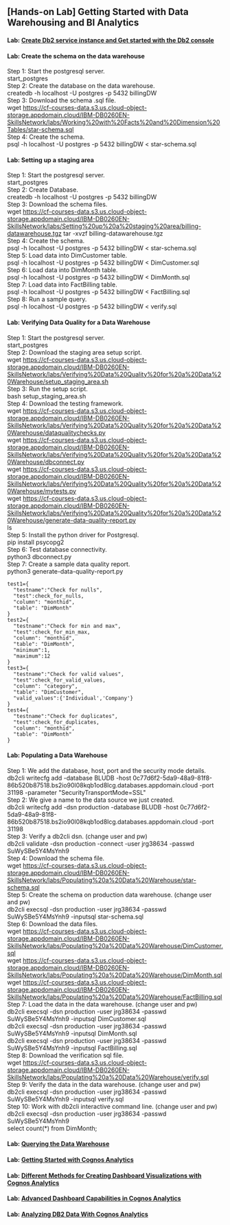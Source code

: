 ## [Hands-on Lab] Getting Started with Data Warehousing and BI Analytics

#### Lab: [Create Db2 service instance and Get started with the Db2 console](https://cf-courses-data.s3.us.cloud-object-storage.appdomain.cloud/IBMDeveloperSkillsNetwork-DB0201EN-SkillsNetwork/labs/Labs_Coursera_V5/labs/Lab%20-%20Sign%20up%20for%20IBM%20Cloud%20-%20Create%20Db2%20service%20instance%20-%20Get%20started%20with%20the%20Db2%20console/instructional-labs.md.html?origin=www.coursera.org)

#### Lab: Create the schema on the data warehouse  
Step 1: Start the postgresql server.  
start_postgres  
Step 2: Create the database on the data warehouse.  
createdb -h localhost -U postgres -p 5432 billingDW  
Step 3: Download the schema .sql file.  
wget https://cf-courses-data.s3.us.cloud-object-storage.appdomain.cloud/IBM-DB0260EN-SkillsNetwork/labs/Working%20with%20Facts%20and%20Dimension%20Tables/star-schema.sql  
Step 4: Create the schema.  
psql -h localhost -U postgres -p 5432 billingDW < star-schema.sql  

#### Lab: Setting up a staging area  
Step 1: Start the postgresql server.  
start_postgres  
Step 2: Create Database.  
createdb -h localhost -U postgres -p 5432 billingDW  
Step 3: Download the schema files.  
wget https://cf-courses-data.s3.us.cloud-object-storage.appdomain.cloud/IBM-DB0260EN-SkillsNetwork/labs/Setting%20up%20a%20staging%20area/billing-datawarehouse.tgz 
tar -xvzf billing-datawarehouse.tgz  
Step 4: Create the schema.  
psql  -h localhost -U postgres -p 5432 billingDW < star-schema.sql  
Step 5: Load data into DimCustomer table.  
psql  -h localhost -U postgres -p 5432 billingDW < DimCustomer.sql  
Step 6: Load data into DimMonth table.  
psql  -h localhost -U postgres -p 5432 billingDW < DimMonth.sql  
Step 7: Load data into FactBilling table.  
psql  -h localhost -U postgres -p 5432 billingDW < FactBilling.sql  
Step 8: Run a sample query.  
psql  -h localhost -U postgres -p 5432 billingDW < verify.sql  

#### Lab: Verifying Data Quality for a Data Warehouse  
Step 1: Start the postgresql server.  
start_postgres  
Step 2: Download the staging area setup script.  
wget https://cf-courses-data.s3.us.cloud-object-storage.appdomain.cloud/IBM-DB0260EN-SkillsNetwork/labs/Verifying%20Data%20Quality%20for%20a%20Data%20Warehouse/setup_staging_area.sh  
Step 3: Run the setup script.  
bash setup_staging_area.sh  
Step 4: Download the testing framework.  
wget https://cf-courses-data.s3.us.cloud-object-storage.appdomain.cloud/IBM-DB0260EN-SkillsNetwork/labs/Verifying%20Data%20Quality%20for%20a%20Data%20Warehouse/dataqualitychecks.py  
wget https://cf-courses-data.s3.us.cloud-object-storage.appdomain.cloud/IBM-DB0260EN-SkillsNetwork/labs/Verifying%20Data%20Quality%20for%20a%20Data%20Warehouse/dbconnect.py  
wget https://cf-courses-data.s3.us.cloud-object-storage.appdomain.cloud/IBM-DB0260EN-SkillsNetwork/labs/Verifying%20Data%20Quality%20for%20a%20Data%20Warehouse/mytests.py  
wget https://cf-courses-data.s3.us.cloud-object-storage.appdomain.cloud/IBM-DB0260EN-SkillsNetwork/labs/Verifying%20Data%20Quality%20for%20a%20Data%20Warehouse/generate-data-quality-report.py  
ls  
Step 5: Install the python driver for Postgresql.  
pip install psycopg2  
Step 6: Test database connectivity.  
python3 dbconnect.py  
Step 7: Create a sample data quality report.  
python3 generate-data-quality-report.py  
```
test1={
  "testname":"Check for nulls",
  "test":check_for_nulls,
  "column": "monthid",
  "table": "DimMonth"
}
test2={
  "testname":"Check for min and max",
  "test":check_for_min_max,
  "column": "monthid",
  "table": "DimMonth",
  "minimum":1,
  "maximum":12
}
test3={
  "testname":"Check for valid values",
  "test":check_for_valid_values,
  "column": "category",
  "table": "DimCustomer",
  "valid_values":{'Individual','Company'}
}
test4={
  "testname":"Check for duplicates",
  "test":check_for_duplicates,
  "column": "monthid",
  "table": "DimMonth"
}
```
#### Lab: Populating a Data Warehouse  
Step 1: We add the database, host, port and the security mode details.  
db2cli writecfg add -database BLUDB -host 0c77d6f2-5da9-48a9-81f8-86b520b87518.bs2io90l08kqb1od8lcg.databases.appdomain.cloud -port 31198 -parameter "SecurityTransportMode=SSL"  
Step 2: We give a name to the data source we just created.  
db2cli writecfg add -dsn production -database BLUDB -host 0c77d6f2-5da9-48a9-81f8-86b520b87518.bs2io90l08kqb1od8lcg.databases.appdomain.cloud -port 31198  
Step 3: Verify a db2cli dsn. (change user and pw)  
db2cli validate -dsn production -connect -user jrg38634 -passwd SuWySBe5Y4MsYnh9  
Step 4: Download the schema file.  
wget https://cf-courses-data.s3.us.cloud-object-storage.appdomain.cloud/IBM-DB0260EN-SkillsNetwork/labs/Populating%20a%20Data%20Warehouse/star-schema.sql  
Step 5: Create the schema on production data warehouse. (change user and pw)  
db2cli execsql -dsn production -user jrg38634 -passwd SuWySBe5Y4MsYnh9 -inputsql star-schema.sql  
Step 6: Download the data files.  
wget https://cf-courses-data.s3.us.cloud-object-storage.appdomain.cloud/IBM-DB0260EN-SkillsNetwork/labs/Populating%20a%20Data%20Warehouse/DimCustomer.sql  
wget https://cf-courses-data.s3.us.cloud-object-storage.appdomain.cloud/IBM-DB0260EN-SkillsNetwork/labs/Populating%20a%20Data%20Warehouse/DimMonth.sql  
wget https://cf-courses-data.s3.us.cloud-object-storage.appdomain.cloud/IBM-DB0260EN-SkillsNetwork/labs/Populating%20a%20Data%20Warehouse/FactBilling.sql  
Step 7: Load the data in the data warehouse. (change user and pw)  
db2cli execsql -dsn production -user jrg38634 -passwd SuWySBe5Y4MsYnh9 -inputsql DimCustomer.sql  
db2cli execsql -dsn production -user jrg38634 -passwd SuWySBe5Y4MsYnh9 -inputsql DimMonth.sql  
db2cli execsql -dsn production -user jrg38634 -passwd SuWySBe5Y4MsYnh9 -inputsql FactBilling.sql  
Step 8: Download the verification sql file.  
wget https://cf-courses-data.s3.us.cloud-object-storage.appdomain.cloud/IBM-DB0260EN-SkillsNetwork/labs/Populating%20a%20Data%20Warehouse/verify.sql  
Step 9: Verify the data in the data warehouse. (change user and pw)  
db2cli execsql -dsn production -user jrg38634 -passwd SuWySBe5Y4MsYnh9 -inputsql verify.sql  
Step 10: Work with db2cli interactive command line. (change user and pw)  
db2cli execsql -dsn production -user jrg38634 -passwd SuWySBe5Y4MsYnh9  
select count(*) from DimMonth;  

#### Lab: [Querying the Data Warehouse](https://cf-courses-data.s3.us.cloud-object-storage.appdomain.cloud/IBM-DB0260EN-SkillsNetwork/labs/Querying%20the%20Data%20Warehouse%20-Cubes,%20Rollups,%20Grouping%20Sets%20and%20Materialized%20Views/Querying%20the%20Data%20Warehouse%20-Cubes,%20Rollups,%20Grouping%20Sets%20and%20Materialized%20Views.md.html?origin=www.coursera.org)  

#### Lab: [Getting Started with Cognos Analytics](https://cf-courses-data.s3.us.cloud-object-storage.appdomain.cloud/IBMDeveloperSkillsNetwork-DV0130EN-SkillsNetwork/Hands-on%20Labs/Lab%204%20-%20Getting%20Started%20with%20Cognos%20Analytics/instructions.md.html?origin=www.coursera.org)  

#### Lab: [Different Methods for Creating Dashboard Visualizations with Cognos Analytics](https://cf-courses-data.s3.us.cloud-object-storage.appdomain.cloud/IBMDeveloperSkillsNetwork-DV0130EN-SkillsNetwork/Hands-on%20Labs/Lab%205%20-%20Different%20Methods%20for%20Creating%20Dashboard%20Visualizations%20with%20Cognos%20Analytics/instructions.md.html?origin=www.coursera.org)  

#### Lab: [Advanced Dashboard Capabilities in Cognos Analytics](https://cf-courses-data.s3.us.cloud-object-storage.appdomain.cloud/IBMDeveloperSkillsNetwork-DV0130EN-SkillsNetwork/Hands-on%20Labs/Lab%206%20-%20%20Advanced%20Dashboard%20Capabilities%20in%20Cognos%20Analytics/instructions.md.html?origin=www.coursera.org)  

#### Lab: [Analyzing DB2 Data With Cognos Analytics](https://cf-courses-data.s3.us.cloud-object-storage.appdomain.cloud/IBM-DB0260EN-SkillsNetwork/labs/AnalyzingDataWithCognos/HandsOn_DB2CognosAnalytics.md.html?origin=www.coursera.org)  
